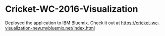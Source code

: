 # Cricket-WC-2016-Visualization

Deployed the application to IBM Bluemix. Check it out at https://cricket-wc-visualization-new.mybluemix.net/index.html
